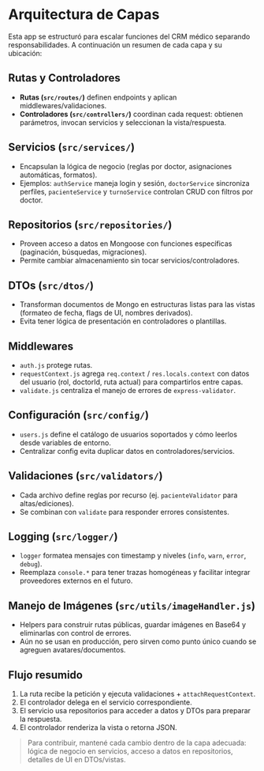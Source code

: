 # Arquitectura de Capas

Esta app se estructuró para escalar funciones del CRM médico separando responsabilidades. A continuación un resumen de cada capa y su ubicación:

## Rutas y Controladores
- **Rutas (`src/routes/`)** definen endpoints y aplican middlewares/validaciones.
- **Controladores (`src/controllers/`)** coordinan cada request: obtienen parámetros, invocan servicios y seleccionan la vista/respuesta.

## Servicios (`src/services/`)
- Encapsulan la lógica de negocio (reglas por doctor, asignaciones automáticas, formatos).
- Ejemplos: `authService` maneja login y sesión, `doctorService` sincroniza perfiles, `pacienteService` y `turnoService` controlan CRUD con filtros por doctor.

## Repositorios (`src/repositories/`)
- Proveen acceso a datos en Mongoose con funciones específicas (paginación, búsquedas, migraciones).
- Permite cambiar almacenamiento sin tocar servicios/controladores.

## DTOs (`src/dtos/`)
- Transforman documentos de Mongo en estructuras listas para las vistas (formateo de fecha, flags de UI, nombres derivados).
- Evita tener lógica de presentación en controladores o plantillas.

## Middlewares
- `auth.js` protege rutas.
- `requestContext.js` agrega `req.context` / `res.locals.context` con datos del usuario (rol, doctorId, ruta actual) para compartirlos entre capas.
- `validate.js` centraliza el manejo de errores de `express-validator`.

## Configuración (`src/config/`)
- `users.js` define el catálogo de usuarios soportados y cómo leerlos desde variables de entorno.
- Centralizar config evita duplicar datos en controladores/servicios.

## Validaciones (`src/validators/`)
- Cada archivo define reglas por recurso (ej. `pacienteValidator` para altas/ediciones).
- Se combinan con `validate` para responder errores consistentes.

## Logging (`src/logger/`)
- `logger` formatea mensajes con timestamp y niveles (`info`, `warn`, `error`, `debug`).
- Reemplaza `console.*` para tener trazas homogéneas y facilitar integrar proveedores externos en el futuro.

## Manejo de Imágenes (`src/utils/imageHandler.js`)
- Helpers para construir rutas públicas, guardar imágenes en Base64 y eliminarlas con control de errores.
- Aún no se usan en producción, pero sirven como punto único cuando se agreguen avatares/documentos.

## Flujo resumido
1. La ruta recibe la petición y ejecuta validaciones + `attachRequestContext`.
2. El controlador delega en el servicio correspondiente.
3. El servicio usa repositorios para acceder a datos y DTOs para preparar la respuesta.
4. El controlador renderiza la vista o retorna JSON.

> Para contribuir, mantené cada cambio dentro de la capa adecuada: lógica de negocio en servicios, acceso a datos en repositorios, detalles de UI en DTOs/vistas.
